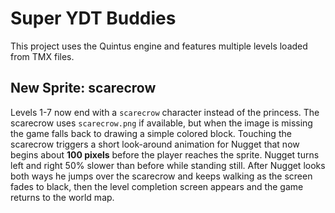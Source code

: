 # Super YDT Buddies

This project uses the Quintus engine and features multiple levels loaded from TMX files.

## New Sprite: scarecrow

Levels 1-7 now end with a `scarecrow` character instead of the princess. The scarecrow uses
`scarecrow.png` if available, but when the image is missing the game falls back to drawing a
simple colored block. Touching the scarecrow triggers a short look-around animation for Nugget
that now begins about **100 pixels** before the player reaches the sprite. Nugget turns left and right 50% slower than before
while standing still. After Nugget looks both ways he jumps over the scarecrow and keeps walking
as the screen fades to black, then the level completion screen appears and the game returns to the world map.

